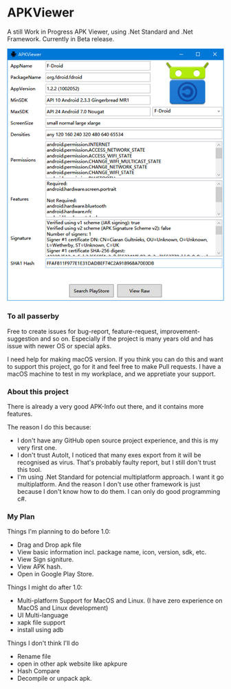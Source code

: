 # APKViewer

A still Work in Progress APK Viewer, using .Net Standard and .Net Framework. Currently in Beta release.

![alt text](/ReadmeAssets/ScreenShot_Main.png)

### To all passerby

Free to create issues for bug-report, feature-request, improvement-suggestion and so on. Especially if the project is many years old and has issue with newer OS or special apks.

I need help for making macOS version. If you think you can do this and want to support this project, go for it and feel free to make Pull requests. I have a macOS machine to test in my workplace, and we appretiate your support.

### About this project

There is already a very good APK-Info out there, and it contains more features.

The reason I do this because:
- I don't have any GitHub open source project experience, and this is my very first one.
- I don't trust AutoIt, I noticed that many exes export from it will be recognised as virus. That's probably faulty report, but I still don't trust this tool.
- I'm using .Net Standard for potencial multiplatform approach. I want it go multiplatform. And the reason I don't use other framework is just because I don't know how to do them. I can only do good programming c#.

### My Plan

Things I'm planning to do before 1.0:
- Drag and Drop apk file
- View basic information incl. package name, icon, version, sdk, etc.
- View Sign signiture.
- View APK hash.
- Open in Google Play Store.

Things I might do after 1.0:
- Multi-platform Support for MacOS and Linux. (I have zero experience on MacOS and Linux development)
- UI Multi-language
- xapk file support
- install using adb

Things I don't think I'll do
- Rename file
- open in other apk website like apkpure
- Hash Compare
- Decompile or unpack apk.
